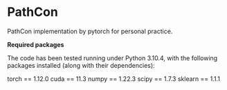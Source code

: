# PathCon

PathCon implementation by pytorch for personal practice.


**Required packages**

The code has been tested running under Python 3.10.4, with the following packages installed (along with their dependencies):

torch == 1.12.0
cuda == 11.3
numpy == 1.22.3
scipy == 1.7.3
sklearn == 1.1.1
